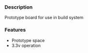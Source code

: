 ### Description

Prototype board for use in build system

### Features

- Prototype space
- 3.3v operation
